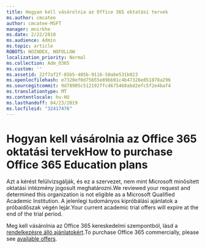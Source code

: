 ```yaml
---
title: Hogyan kell vásárolnia az Office 365 oktatási tervek
ms.author: cmcatee
author: cmcatee-MSFT
manager: mnirkhe
ms.date: 2/22/2018
ms.audience: Admin
ms.topic: article
ROBOTS: NOINDEX, NOFOLLOW
localization_priority: Normal
ms.collection: Adm_O365
ms.custom: ''
ms.assetid: 22f7af2f-85b5-405b-9116-50abe531b023
ms.openlocfilehash: e7320ef0d75655e89bb01c4b47326e051878a296
ms.sourcegitcommit: 9d78905c512192ffc4675468abd2efc5f2e4baf4
ms.translationtype: MT
ms.contentlocale: hu-HU
ms.lasthandoff: 04/23/2019
ms.locfileid: "32417476"
---
```

# <a name="how-to-purchase-office-365-education-plans"></a><span data-ttu-id="f4f6c-102">Hogyan kell vásárolnia az Office 365 oktatási tervek</span><span class="sxs-lookup"><span data-stu-id="f4f6c-102">How to purchase Office 365 Education plans</span></span>

<span data-ttu-id="f4f6c-103">Azt a kérést felülvizsgálják, és ez a szervezet, nem mint Microsoft minősített oktatási intézmény jogosult meghatározni.</span><span class="sxs-lookup"><span data-stu-id="f4f6c-103">We reviewed your request and determined this organization is not eligible as a Microsoft Qualified Academic Institution.</span></span> <span data-ttu-id="f4f6c-104">A jelenlegi tudományos kipróbálási ajánlatok a próbaidőszak végén lejár.</span><span class="sxs-lookup"><span data-stu-id="f4f6c-104">Your current academic trial offers will expire at the end of the trial period.</span></span>
  
<span data-ttu-id="f4f6c-105">Meg kell vásárolnia az Office 365 kereskedelmi szempontból, lásd a [rendelkezésre álló ajánlatokért](https://go.microsoft.com/fwlink/p/?linkid=868433).</span><span class="sxs-lookup"><span data-stu-id="f4f6c-105">To purchase Office 365 commercially, please see [available offers](https://go.microsoft.com/fwlink/p/?linkid=868433).</span></span>
  

